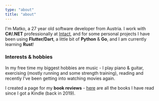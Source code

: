 ```yaml
---
type: "about"
title: "about"
---
```


I'm Matko, a 27 year old software developer from Austria. I work with **C#/.NET** professionally at [Intact](https://intact-systems.com/), and for some personal projects I have been using **Flutter/Dart**, a little bit of **Python** & **Go**, and I am currently learning **Rust**!

### Interests & hobbies

In my free time my biggest hobbies are music - I play piano & guitar, exercising (mostly running and some strength training), reading and recently I've been getting into watching movies again.

I created a page for my **book reviews** - [here](/reading) are all the books I have read since I got a Kindle (back in 2019).